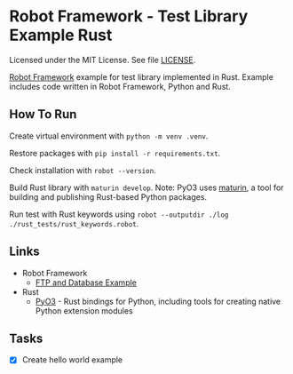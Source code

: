 # Robot Framework - Test Library Example Rust

Licensed under the MIT License. See file [LICENSE](./LICENSE).

[Robot Framework](https://robotframework.org/) example for test library implemented in Rust. Example includes code written in Robot Framework, Python and Rust.

## How To Run

Create virtual environment with `python -m venv .venv`.

Restore packages with `pip install -r requirements.txt`.

Check installation with `robot --version`.

Build Rust library with `maturin develop`. Note: PyO3 uses [maturin](https://www.maturin.rs/), a tool for building and publishing Rust-based Python packages.

Run test with Rust keywords using `robot --outputdir ./log ./rust_tests/rust_keywords.robot`.

## Links

* Robot Framework
  * [FTP and Database Example](https://github.com/mneiferbag/robot-ftp-db)
* Rust
  * [PyO3](https://pyo3.rs/) - Rust bindings for Python, including tools for creating native Python extension modules

## Tasks

- [x] Create hello world example

